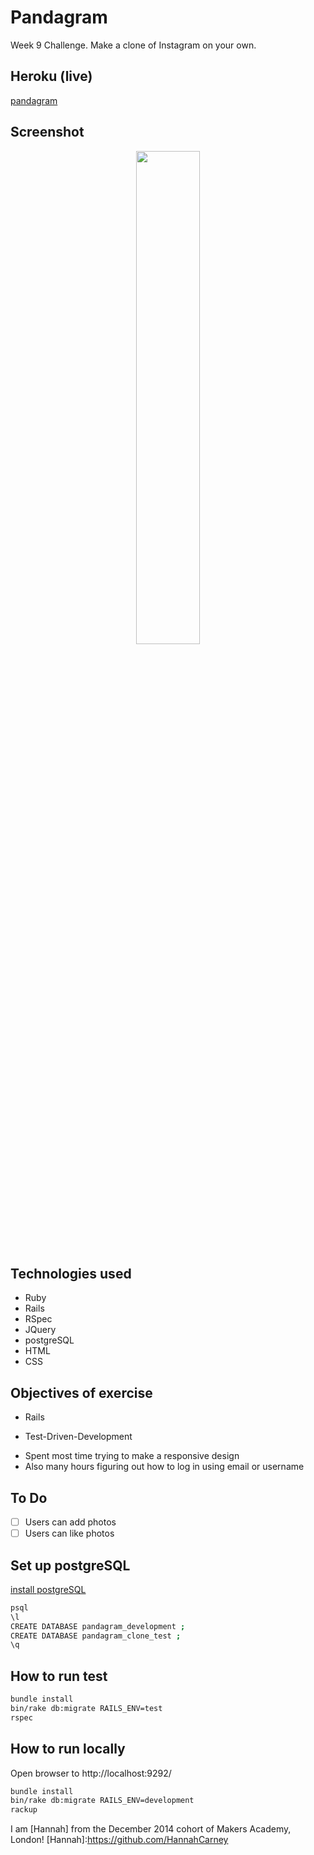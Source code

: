 # Pandagram

Week 9 Challenge. Make a clone of Instagram on your own.

Heroku (live)
-----
[pandagram](https://pandagram.herokuapp.com/)

Screenshot
----
<div align="center">
        <img width="45%" src="public/images/screenshot.png">
</div>

Technologies used
-----
- Ruby
- Rails
- RSpec
- JQuery
- postgreSQL
- HTML
- CSS

Objectives of exercise
----- 
- Rails
 * Test-Driven-Development
- Spent most time trying to make a responsive design
- Also many hours figuring out how to log in using email or username

To Do
-----
- [ ] Users can add photos
- [ ] Users can like photos

Set up postgreSQL
-----
[install postgreSQL](http://www.postgresql.org/download/)

```sh
psql
\l
CREATE DATABASE pandagram_development ;
CREATE DATABASE pandagram_clone_test ;
\q
```

How to run test
-----
```sh
bundle install
bin/rake db:migrate RAILS_ENV=test
rspec
```

How to run locally
-----
Open browser to http://localhost:9292/

```sh
bundle install
bin/rake db:migrate RAILS_ENV=development
rackup
```
I am [Hannah] from the December 2014 cohort of Makers Academy, London!
[Hannah]:https://github.com/HannahCarney
